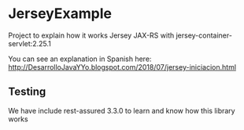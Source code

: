 # JerseyExample

Project to explain how it works Jersey JAX-RS with jersey-container-servlet:2.25.1

You can see an explanation in Spanish here: http://DesarrolloJavaYYo.blogspot.com/2018/07/jersey-iniciacion.html

## Testing

We have include rest-assured 3.3.0 to learn and know how this library works